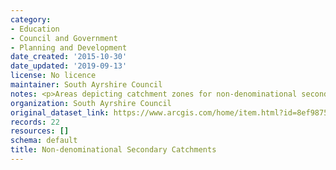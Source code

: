 ```yaml
---
category:
- Education
- Council and Government
- Planning and Development
date_created: '2015-10-30'
date_updated: '2019-09-13'
license: No licence
maintainer: South Ayrshire Council
notes: <p>Areas depicting catchment zones for non-denominational secondary schools</p>
organization: South Ayrshire Council
original_dataset_link: https://www.arcgis.com/home/item.html?id=8ef9875413c34db6bbded52b6eaf8c07
records: 22
resources: []
schema: default
title: Non-denominational Secondary Catchments
---
```

